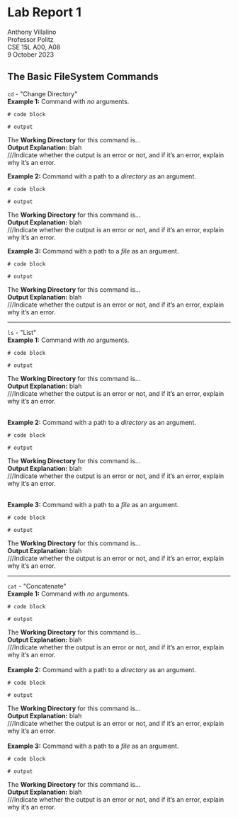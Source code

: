 # Lab Report 1
Anthony Villalino<br>
Professor Politz<br>
CSE 15L A00, A08<br>
9 October 2023

## The Basic FileSystem Commands
`cd` - "Change Directory" <br>
**Example 1:** Command with *no* arguments. <br>
```
# code block

# output
```
The **Working Directory** for this command is... <br>
**Output Explanation:** blah <br>
///Indicate whether the output is an error or not, and if it’s an error, explain why it’s an error. <br>

**Example 2:** Command with a path to a *directory* as an argument. <br>
```
# code block

# output
```
The **Working Directory** for this command is... <br>
**Output Explanation:** blah <br>
///Indicate whether the output is an error or not, and if it’s an error, explain why it’s an error. <br>

**Example 3:** Command with a path to a *file* as an argument. <br>
```
# code block

# output
``` 
The **Working Directory** for this command is... <br>
**Output Explanation:** blah <br>
///Indicate whether the output is an error or not, and if it’s an error, explain why it’s an error.

***

`ls` - "List" <br>
**Example 1:** Command with *no* arguments. <br>
```
# code block

# output
```
The **Working Directory** for this command is... <br>
**Output Explanation:** blah <br>
///Indicate whether the output is an error or not, and if it’s an error, explain why it’s an error. <br><br>

**Example 2:** Command with a path to a *directory* as an argument. <br>
```
# code block

# output
```
The **Working Directory** for this command is... <br>
**Output Explanation:** blah <br>
///Indicate whether the output is an error or not, and if it’s an error, explain why it’s an error. <br><br>

**Example 3:** Command with a path to a *file* as an argument. <br>
```
# code block

# output
```
The **Working Directory** for this command is... <br>
**Output Explanation:** blah <br>
///Indicate whether the output is an error or not, and if it’s an error, explain why it’s an error. <br>
***

`cat` - "Concatenate"<br>
**Example 1:** Command with *no* arguments. <br>
```
# code block

# output
```
The **Working Directory** for this command is... <br>
**Output Explanation:** blah <br>
///Indicate whether the output is an error or not, and if it’s an error, explain why it’s an error. <br><br>
**Example 2:** Command with a path to a *directory* as an argument. <br>
```
# code block

# output
```
The **Working Directory** for this command is... <br>
**Output Explanation:** blah <br>
///Indicate whether the output is an error or not, and if it’s an error, explain why it’s an error. <br><br>
**Example 3:** Command with a path to a *file* as an argument. <br>
```
# code block

# output
```
The **Working Directory** for this command is... <br>
**Output Explanation:** blah <br>
///Indicate whether the output is an error or not, and if it’s an error, explain why it’s an error.
